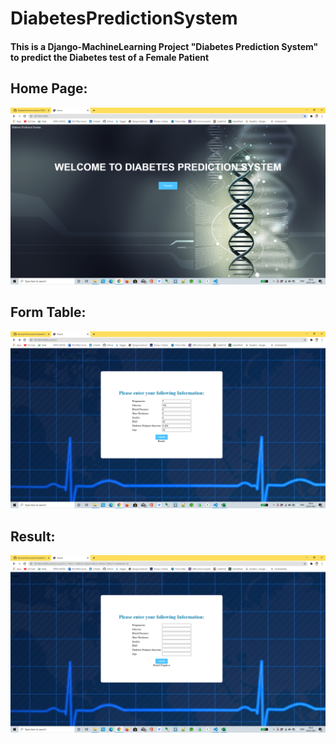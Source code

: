 # DiabetesPredictionSystem
#### This is a Django-MachineLearning Project "Diabetes Prediction System" to predict the Diabetes test of a Female Patient
## Home Page:
![](home.png)
## Form Table:
![](result.png)
## Result:
![](form.png)
